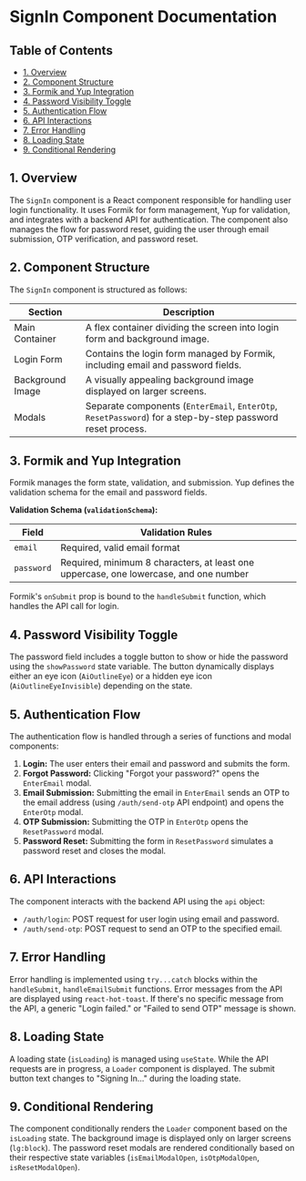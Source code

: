 # SignIn Component Documentation

## Table of Contents

* [1. Overview](#1-overview)
* [2. Component Structure](#2-component-structure)
* [3. Formik and Yup Integration](#3-formik-and-yup-integration)
* [4. Password Visibility Toggle](#4-password-visibility-toggle)
* [5. Authentication Flow](#5-authentication-flow)
* [6. API Interactions](#6-api-interactions)
* [7. Error Handling](#7-error-handling)
* [8. Loading State](#8-loading-state)
* [9. Conditional Rendering](#9-conditional-rendering)


## 1. Overview

The `SignIn` component is a React component responsible for handling user login functionality. It uses Formik for form management, Yup for validation, and integrates with a backend API for authentication.  The component also manages the flow for password reset, guiding the user through email submission, OTP verification, and password reset.

## 2. Component Structure

The `SignIn` component is structured as follows:

| Section         | Description                                                                     |
|-----------------|---------------------------------------------------------------------------------|
| Main Container  | A flex container dividing the screen into login form and background image.       |
| Login Form      | Contains the login form managed by Formik, including email and password fields. |
| Background Image | A visually appealing background image displayed on larger screens.                 |
| Modals          | Separate components (`EnterEmail`, `EnterOtp`, `ResetPassword`) for a step-by-step password reset process. |


## 3. Formik and Yup Integration

Formik manages the form state, validation, and submission.  Yup defines the validation schema for the email and password fields.

**Validation Schema (`validationSchema`):**

| Field     | Validation Rules                                                                  |
|-----------|--------------------------------------------------------------------------------------|
| `email`   | Required, valid email format                                                        |
| `password` | Required, minimum 8 characters, at least one uppercase, one lowercase, and one number |


Formik's `onSubmit` prop is bound to the `handleSubmit` function, which handles the API call for login.

## 4. Password Visibility Toggle

The password field includes a toggle button to show or hide the password using the `showPassword` state variable.  The button dynamically displays either an eye icon (`AiOutlineEye`) or a hidden eye icon (`AiOutlineEyeInvisible`) depending on the state.

## 5. Authentication Flow

The authentication flow is handled through a series of functions and modal components:

1. **Login:** The user enters their email and password and submits the form.
2. **Forgot Password:** Clicking "Forgot your password?" opens the `EnterEmail` modal.
3. **Email Submission:** Submitting the email in `EnterEmail` sends an OTP to the email address (using `/auth/send-otp` API endpoint) and opens the `EnterOtp` modal.
4. **OTP Submission:** Submitting the OTP in `EnterOtp` opens the `ResetPassword` modal.
5. **Password Reset:** Submitting the form in `ResetPassword` simulates a password reset and closes the modal.


## 6. API Interactions

The component interacts with the backend API using the `api` object:

* `/auth/login`: POST request for user login using email and password.
* `/auth/send-otp`: POST request to send an OTP to the specified email.


## 7. Error Handling

Error handling is implemented using `try...catch` blocks within the `handleSubmit`, `handleEmailSubmit` functions.  Error messages from the API are displayed using `react-hot-toast`. If there's no specific message from the API, a generic "Login failed." or "Failed to send OTP" message is shown.


## 8. Loading State

A loading state (`isLoading`) is managed using `useState`. While the API requests are in progress, a `Loader` component is displayed.  The submit button text changes to "Signing In..." during the loading state.

## 9. Conditional Rendering

The component conditionally renders the `Loader` component based on the `isLoading` state.  The background image is displayed only on larger screens (`lg:block`).  The password reset modals are rendered conditionally based on their respective state variables (`isEmailModalOpen`, `isOtpModalOpen`, `isResetModalOpen`).
